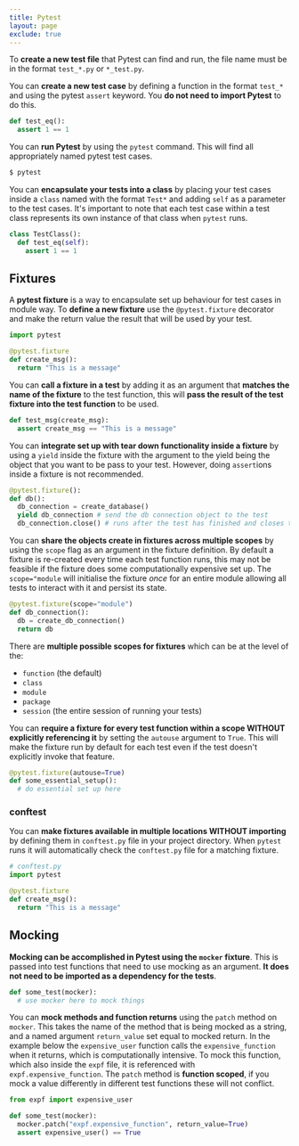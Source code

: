 ```yaml
---
title: Pytest
layout: page
exclude: true
---
```


To **create a new test file** that Pytest can find and run, the file name must be in the format `test_*.py` or `*_test.py`.

You can **create a new test case** by defining a function in the format `test_*` and using the pytest `assert` keyword. You **do not need to import Pytest** to do this.
```py
def test_eq():
  assert 1 == 1
```

You can **run Pytest** by using the `pytest` command. This will find all appropriately named pytest test cases.
```bash
$ pytest
```

You can **encapsulate your tests into a class** by placing your test cases inside a `class` named with the format `Test*` and adding `self` as a parameter to the test cases. It's important to note that each test case within a test class represents its own instance of that class when `pytest` runs.
```py
class TestClass():
  def test_eq(self):
    assert 1 == 1
```

## Fixtures

A **pytest fixture** is a way to encapsulate set up behaviour for test cases in module way. To **define a new fixture** use the `@pytest.fixture` decorator and make the return value the result that will be used by your test.
```py
import pytest

@pytest.fixture
def create_msg():
  return "This is a message"
```

You can **call a fixture in a test** by adding it as an argument that **matches the name of the fixture** to the test function, this will **pass the result of the test fixture into the test function** to be used.
```py
def test_msg(create_msg):
  assert create_msg == "This is a message"
```

You can **integrate set up with tear down functionality inside a fixture** by using a `yield` inside the fixture with the argument to the yield being the object that you want to be pass to your test. However, doing `assert`ions inside a fixture is not recommended.
```py
@pytest.fixture():
def db():
  db_connection = create_database()
  yield db_connection # send the db connection object to the test
  db_connection.close() # runs after the test has finished and closes the connection
```

You can **share the objects create in fixtures across multiple scopes** by using the `scope` flag as an argument in the fixture definition. By default a fixture is re-created every time each test function runs, this may not be feasible if the fixture does some computationally expensive set up. The `scope="module` will initialise the fixture *once* for an entire module allowing all tests to interact with it and persist its state.
```py
@pytest.fixture(scope="module")
def db_connection():
  db = create_db_connection()
  return db
```

There are **multiple possible scopes for fixtures** which can be at the level of the:
- `function` (the default)
- `class`
- `module`
- `package`
- `session` (the entire session of running your tests)

You can **require a fixture for every test function within a scope WITHOUT explicitly referencing it** by setting the `autouse` argument to `True`. This will make the fixture run by default for each test even if the test doesn't explicitly invoke that feature.
```py
@pytest.fixture(autouse=True)
def some_essential_setup():
  # do essential set up here
```

### conftest

You can **make fixtures available in multiple locations WITHOUT importing** by defining them in `conftest.py` file in your project directory. When `pytest` runs it will automatically check the `conftest.py` file for a matching fixture.
```py
# conftest.py
import pytest

@pytest.fixture
def create_msg():
  return "This is a message" 
```

## Mocking

**Mocking can be accomplished in Pytest using the `mocker` fixture**. This is passed into test functions that need to use mocking as an argument. **It does not need to be imported as a dependency for the tests**.
```py
def some_test(mocker):
  # use mocker here to mock things
```

You can **mock methods and function returns** using the `patch` method on `mocker`. This takes the name of the method that is being mocked as a string, and a named argument `return_value` set equal to mocked return. In the example below the `expensive_user` function calls the `expensive_function` when it returns, which is computationally intensive. To mock this function, which also inside the `expf` file, it is referenced with `expf.expensive_function`. The `patch` method is **function scoped**, if you mock a value differently in different test functions these will not conflict.
```py
from expf import expensive_user

def some_test(mocker):
  mocker.patch("expf.expensive_function", return_value=True)
  assert expensive_user() == True
```



<!--stackedit_data:
eyJoaXN0b3J5IjpbNDc1NDAxNDEzLC0xNTk4OTEzNTAxLDIwOD
A2NDMwMjUsMTAzMzA1NzU4NywtMTY4MjgyODk3NCwtMjAwOTY0
NjA5MywtMTYyMjU5MDI4NywxOTAxMTg3NzQ1LC04OTM0NzUxMj
AsMTQ0NzE4NTEyNiw3MDg3MDM5ODgsMTkwNjkzNTU2Nyw3NjI5
MzMzNzAsMjYyODU3NTgxXX0=
-->